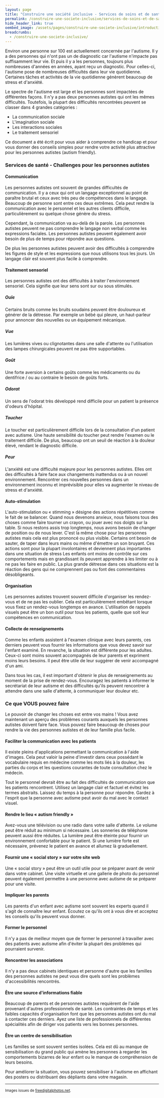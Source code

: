 ```yaml
---
layout: page
title: "Construire une société inclusive - Services de soins et de santé"
permalink: /construire-une-societe-inclusive/services-de-soins-et-de-sante
hide_header_link: true
oembed_image: /assets/pages/construire-une-societe-inclusive/introduction/dict.jpg
breadcrumbs:
  - /construire-une-societe-inclusive/
---
```


<amp-img class="right" width="200" height="133" src="{{ site.amp_img_cache_url }}/assets/pages/construire-une-societe-inclusive/introduction/dict.jpg" alt="dict"></amp-img>

Environ une personne sur 100 est actuellement concernée par l'autisme.
Il y a des personnes qui n'ont pas un de diagnostic car l'autisme n'impacte pas suffisamment leur vie.
Et puis il y a les personnes, toujours plus nombreuses d'années en années, ayant reçu un diagnostic. Pour celles-ci, l'autisme pose de nombreuses difficultés dans leur vie quotidienne.
Certaines tâches et activités de la vie quotidienne génèrent beaucoup de stress et d'anxiété.


Le spectre de l'autisme est large et les personnes sont impactées de différentes façons.
Il n'y a pas deux personnes autistes qui ont les mêmes difficultés.
Toutefois, la plupart des difficultés rencontrées peuvent se classer dans 4 grandes catégories :

  - La communication sociale
  - L'imagination sociale
  - Les interactions sociales
  - Le traitement sensoriel


Ce document a été écrit pour vous aider à comprendre ce handicap et pour vous donner des conseils simples pour rendre
votre activité plus attractive pour les personnes autistes (autism friendly).

### Services de santé - Challenges pour les personnes autistes

#### Communication

Les personnes autistes ont souvent de grandes difficultés de communication.
Il y a ceux qui ont un langage exceptionnel au point de paraître brutal et ceux avec très peu de compétences dans le langage.
Beaucoup de personne sont entre ces deux extrêmes.
Cela peut rendre la communication avec le personnel et les autres clients difficile, particulièrement su quelque chose génère du stress.

Cependant, la communication va au-delà de la parole.
Les personnes autistes peuvent ne pas comprendre le langage non verbal comme les expressions faciales.
Les personnes autistes peuvent également avoir besoin de plus de temps pour répondre aux questions.

De plus les personnes autistes peuvent avoir des difficultés à comprendre les figures de style et les expressions que nous utilisons tous les jours.
Un langage clair est souvent plus facile à comprendre.

#### Traitement sensoriel

Les personnes autistes ont des difficultés à traiter l'environnement sensoriel. Cela signifie que leur sens sont sur ou sous stimulés.

##### Ouïe
Certains bruits comme les bruits soudains peuvent être douloureux et générer de la détresse.
Par exemple un bébé qui pleure, un haut-parleur pour annoncer des nouvelles ou un équipement mécanique.

##### Vue
Les lumières vives ou clignotantes dans une salle d'attente ou l'utilisation des lampes chirurgicales peuvent ne pas être supportables.

##### Goût
Une forte aversion à certains goûts comme les médicaments ou du dentifrice / ou au contraire le besoin de goûts forts.

##### Odorat
Un sens de l'odorat très développé rend difficile pour un patient la présence d'odeurs d'hôpital.

##### Toucher
Le toucher est particulièrement difficile lors de la consultation d'un patient avec autisme.
Une haute sensibilité du toucher peut rendre l'examen ou le traitement difficile.
De plus, beaucoup ont un seuil de réaction à la douleur élevé, rendant le diagnostic difficile.

##### Peur

L'anxiété est une difficulté majeure pour les personnes autistes. Elles ont des difficultés à faire face aux changements inattendus ou à un nouvel environnement.
Rencontrer ces nouvelles personnes dans un environnement inconnu et imprévisible pour elles va
augmenter le niveau de stress et d'anxiété.


#### Auto-stimulation

L'auto-stimulation ou «&nbsp;stimming&nbsp;» désigne des actions répétitives comme le fait
de se balancer. Quand nous devenons anxieux, nous faisons tous des choses comme
faire tourner un crayon, ou jouer avec nos doigts sur la table.
Si nous restons assis trop longtemps, nous avons besoin de changer de position ou de nous lever.
C'est la même chose pour les personnes autistes mais cela est plus prononcé ou plus visible.
Certains ont besoin de sauter, de taper dans leurs mains ou même d'émettre un son bruyant.
Ces actions sont pour la plupart involontaires et deviennent plus importantes dans une situation de stress
Les enfants ont moins de contrôle sur ces comportements mais en grandissant ils peuvent apprendre à les limiter ou à ne
pas les faire en public.
La plus grande détresse dans ces situations est la réaction des gens qui ne comprennent pas ou font des commentaires désobligeants.


#### Organisation
Les personnes autistes trouvent souvent difficile d'organiser les rendez-vous et de ne pas les oublier.
Cela est particulièrement embêtant lorsque vous fixez un rendez-vous longtemps en avance.
L'utilisation de rappels visuels peut être un bon outil pour tous les patients, quelle que soit leur compétences en communication.

#### Collecte de renseignements

Comme les enfants assistent à l'examen clinique avec leurs parents, ces derniers
peuvent vous fournir les informations que vous devez
savoir sur l'enfant examiné.
En revanche, la situation est différente pour les adultes. Ceux-ci sont moins souvent accompagnés de leur parents et expriment moins leurs besoins.
Il peut être utile de leur suggérer de venir accompagné d'un ami.

Dans tous les cas, il est important d'obtenir le plus de renseignements au moment de la prise de rendez-vous.
Encouragez les patients à informer le secrétariat de leur autisme et des difficultés qu'ils peuvent rencontrer à attendre dans une salle d'attente, à communiquer leur douleur etc.

### Ce que VOUS pouvez faire

Le pouvoir de changer les choses est entre vos mains&nbsp;! Vous avez maintenant un aperçu des problèmes courants auxquels les personnes autistes doivent faire face.
Vous pouvez faire beaucoup de choses pour rendre la vie des personnes autistes et de leur famille plus facile.


#### Faciliter la communication avec les patients

Il existe pleins d'applications permettant la communication à l'aide d'images. Cela peut valoir la peine d'investir dans ceux possédant le
vocabulaire requis en médecine comme les mots liés à la douleur, les parties du corps
et les questions courantes de toute consultation chez le médecin.

Tout le personnel devrait être au fait des difficultés de communication que les patients rencontrent.
Utilisez un langage clair et factuel et évitez les termes abstraits.
Laissez du temps à la personne pour répondre.
Gardez à l'esprit que la personne avec autisme peut avoir du mal avec le contact visuel.

#### Rendre le lieu «&nbsp;autism friendly&nbsp;»

Avez-vous une télévision ou une radio dans votre salle d'attente. Le volume peut être réduit au minimum si nécessaire.
Les sonneries de téléphone peuvent aussi être réduites.
La lumière peut être éteinte pour fournir un environnement confortable pour le patient.
Si une lumière forte est nécessaire, prévenez le patient en avance et allumez là graduellement.

#### Fournir une «&nbsp;social story&nbsp;» sur votre site web
Une «&nbsp;social story&nbsp;» peut être un outil utile pour se préparer avant de venir dans votre cabinet.
Une visite virtuelle et une gallerie de photo du personnel peuvent également permettre à une personne avec autisme de se préparer pour une visite.

#### Impliquer les parents

Les parents d'un enfant avec autisme sont souvent les experts quand il s'agit de connaître leur enfant.
Écoutez ce qu'ils ont à vous dire et acceptez les conseils qu'ils peuvent vous donner.

#### Former le personnel

Il n'y a pas de meilleur moyen que de former le personnel à travailler avec des patients avec autisme afin d'éviter la plupart des problèmes qui pourraient survenir.

#### Rencontrer les associations

Il n'y a pas deux cabinets identiques et personne d'autre que les familles des personnes autistes
ne peut vous dire quels sont les problèmes d'accessibilités rencontrés.

#### Être une source d'informations fiable

Beaucoup de parents et de personnes autistes requièrent de l'aide provenant d'autres professionnels de santé.
Les contraintes de temps et les faibles capacités d'organisation font que les personnes autistes ont du mal à contacter ces derniers.
Ayez une liste de professionnels de différentes spécialités afin de diriger vos patients vers les bonnes personnes.

#### Être un centre de sensibilisation
Les familles se sont souvent senties isolées.
Cela est dû au manque de sensibilisation du grand public qui amène les personnes à regarder les comportements bizarres de leur enfant ou le manque de compréhension de leurs besoins.

Pour améliorer la situation, vous pouvez sensibiliser à l'autisme en affichant des posters ou distribuant des dépliants dans votre magasin.



---
<small>Images issues de <a href="http://www.freedigitalphotos.net">freedigitalphotos.net</a>.</small>


